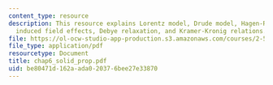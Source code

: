 ```yaml
---
content_type: resource
description: This resource explains Lorentz model, Drude model, Hagen-Rubens equation,
  induced field effects, Debye relaxation, and Kramer-Kronig relations.
file: https://ol-ocw-studio-app-production.s3.amazonaws.com/courses/2-58j-radiative-transfer-spring-2006/be80471d162aada020376bee27e33870_chap6_solid_prop.pdf
file_type: application/pdf
resourcetype: Document
title: chap6_solid_prop.pdf
uid: be80471d-162a-ada0-2037-6bee27e33870
---
```

